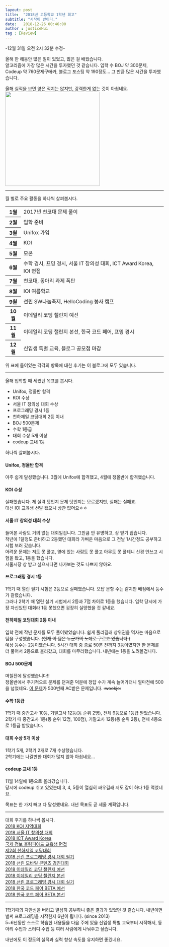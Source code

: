 ```yaml
---
layout: post
title:  "2018년 고등학교 1학년 회고"
subtitle: "시작이 반이다."
date:   2018-12-26 00:46:00
author : justiceHui
tag : [Review]
---
```


-12월 31일 오전 2시 32분 수정-

올해 한 해동안 많은 일이 있었고, 많은 걸 배웠습니다.<br>
알고리즘에 가장 많은 시간을 투자했던 것 같습니다. 입학 수 BOJ 약 300문제, Codeup 약 760문제<s>구데기</s>, 블로그 포스팅 약 190정도... 그 만큼 많은 시간을 투자했습니다.<br>

올해 실적을 보면 양은 적지는 않지만, 강력한게 없는 것이 아쉽네요.<br>
<img src = "https://i.imgur.com/mtqhFRt.png" width = "300px"><br>

<hr>

월 별로 주요 활동을 하나씩 살펴봅시다.<br>

<table>
  <tr> <th>1월</th> <td>2017년 천코대 문제 풀이</td> </tr>
  <tr> <th>2월</th> <td>입학 준비</td> </tr>
  <tr> <th>3월</th> <td>Unifox 가입</td> </tr>
  <tr> <th>4월</th> <td>KOI</td> </tr>
  <tr> <th>5월</th> <td>모콘</td> </tr>
  <tr> <th>6월</th> <td>수학 경시, 프밍 경시, 서울 IT 창의성 대회, ICT Award Korea, IOI 면접</td> </tr>
  <tr> <th>7월</th> <td>천코대, 동아리 과제 폭탄</td> </tr>
  <tr> <th>8월</th> <td>IOI 여름학교</td> </tr>
  <tr> <th>9월</th> <td>선린 SW나눔축제, HelloCoding 봉사 캠프</td> </tr>
  <tr> <th>10월</th> <td>이데일리 코딩 챌린지 예선</td> </tr>
  <tr> <th>11월</th> <td>이데일리 코딩 챌린지 본선, 한국 코드 페어, 프밍 경시</td> </tr>
  <tr> <th>12월</th> <td>신입생 특별 교육, 블로그 공모점 마감</td> </tr>
</table>

위 표에 들어있는 각각의 항목에 대한 후기는 이 블로그에 모두 있습니다.

<hr>

올해 입학할 때 세웠던 목표를 봅시다.
* Unifox, 정올반 합격
* KOI 수상
* 서울 IT 창의성 대회 수상
* 프로그래밍 경시 1등
* 천하제일 코딩대회 2등 이내
* BOJ 500문제
* 수학 1등급
* 대회 수상 5개 이상
* codeup 교내 1등

하나씩 살펴봅시다.

#### Unifox, 정올반 합격
아주 쉽게 달성했습니다. 3월에 Unifox에 합격했고, 4월에 정올반에 합격했습니다.<br>

#### KOI 수상
실패했습니다. 제 실력 탓인지 문제 탓인지는 모르겠지만, 실패는 실패죠.<br>
대신 IOI 교육생 선발 됐으니 상관 없어요ㅎㅎ

#### 서울 IT 창의성 대회 수상
들어본 사람도 거의 없는 대회일겁니다. 그만큼 안 유명하고, 상 받기 쉽습니다.<br>
작년에 1달정도 준비하고 2등했던 대회라 가벼운 마음으로 그 전날 1시간정도 공부하고 시험 보러 갔습니다.<br>
어려운 문제는 저도 못 풀고, 옆에 있는 사람도 못 풀고 아무도 못 풀테니 신경 안쓰고 시험을 봤고, 1등을 했습니다.<br>
서울시장 상 받고 싶으시다면 나가보는 것도 나쁘지 않아요.

#### 프로그래밍 경시 1등
1학기 때 열린 필기 시험은 2등으로 실패했습니다. 오답 문항 수는 같지만 배점에서 등수가 갈렸습니다.<br>
그러나 2학기 때 열린 실기 시험에서 2등과 7점 차이로 1등을 했습니다. 입학 당시에 가장 자신있던 대회라 1등 못했으면 굉장히 실망했을 것 같네요.

#### 천하제일 코딩대회 2등 이내
입학 전에 작년 문제를 모두 풀어봤었습니다. 쉽게 풀리길래 상위권을 먹자는 마음으로 팀을 구성했습니다. <s>(현재 이 팀은 누군가의 노예로 구르고 있습니다.)</s><br>
예상 등수는 2등이였습니다. 5시간 대회 중 종료 50분 전까지 3등이였지만 한 문제를 더 풀어서 2등으로 올라갔고, 대회를 마무리했습니다. 내년에는 1등을 노려볼겁니다.

#### BOJ 500문제
며칠전에 달성했습니다!!<br>
정올반에서 주기적으로 문제를 던져준 덕분에 정답 수가 계속 늘어가더니 얼마전에 500을 넘었네요. <a href = "https://www.acmicpc.net/problem/15925">이 문제</a>가 500번째 AC받은 문제입니다. <s>:wookje:</s>

#### 수학 1등급
1학기 때 중간고사 10등, 기말고사 12등(동 순위 2명), 전체 9등으로 1등급 받았습니다.<br>
2학기 때 중간고사 1등(동 순위 12명, 100점), 기말고사 12등(동 순위 2등), 전체 4등으로 1등급 받았습니다.

#### 대회 수상 5개 이상
1학기 5개, 2학기 2개로 7개 수상했습니다.<br>
2학기에는 나갈만한 대회가 많지 않아 아쉽네요...

#### codeup 교내 1등
11월 14일에 1등으로 올라갔습니다.<br>
당시에 codeup 쉬고 있었는데 3, 4, 5등이 열심히 싸우길래 저도 같이 하다 1등 먹었네요.

목표는 한 가지 빼고 다 달성했네요. 내년 목표도 곧 세울 계획입니다.

<hr>

대회 후기를 하나씩 봅시다.<br>
<a href = "https://justicehui.github.io/2018/04/15/%EC%A0%95%EC%98%AC%ED%9B%84%EA%B8%B0.html">2018 KOI 지역대회</a><br>
<a href = "https://justicehui.github.io/2018/06/03/%EC%84%9C%EC%9A%B8IT%EC%B0%BD%EC%9D%98%EC%84%B1%EB%8C%80%ED%9A%8C%ED%9B%84%EA%B8%B0.html">2018 서울 IT 창의성 대회</a><br>
<a href = "https://justicehui.github.io/2018/06/11/ICTAwardKorea.html">2018 ICT Award Korea</a><br>
<a href = "https://justicehui.github.io/2018/06/14/IOI%EB%A9%B4%EC%A0%91-%ED%9B%84%EA%B8%B0.html">국제 정보 올림피아드 교육생 면접</a><br>
<a href = "https://justicehui.github.io/2018/07/20/%EC%B2%9C%EC%BD%94%EB%8C%80.html">제2회 천하제일 코딩대회</a><br>
<a href = "https://justicehui.github.io/2018/07/20/%ED%94%84%EB%B0%8D%EA%B2%BD%EC%8B%9C1.html">2018 선린 프로그래밍 경시 대회 필기</a><br>
<a href = "https://justicehui.github.io/2018/07/20/%EC%B2%9C%EC%BD%94%EB%8C%80.html">2018 선린 모바일 콘텐츠 경진대회</a><br>
<a href = "https://justicehui.github.io/2018/10/29/edaily1.html">2018 이데일리 코딩 챌린지 예선</a><br>
<a href = "https://justicehui.github.io/2018/11/04/edaily2.html">2018 이데일리 코딩 챌린지 본선</a><br>
<a href = "https://justicehui.github.io/2018/11/19/%ED%94%84%EB%B0%8D%EA%B2%BD%EC%8B%9C2.html">2018 선린 프로그래밍 경시 대회 실기</a><br>
<a href = "https://justicehui.github.io/2018/11/20/%EC%BD%94%ED%8E%981.html">2018 한국 코드 페어 BETA 예선</a><br>
<a href = "https://justicehui.github.io/2018/11/24/%EC%BD%94%ED%8E%982.html">2018 한국 코드 페어 BETA 본선</a><br>

<hr>

1학기때의 자만심을 버리고 열심히 공부하니 좋은 결과가 있었던 것 같습니다. 내년이면 벌써 프로그래밍을 시작한지 6년이 됩니다. (since 2013)<br>
5~6년동안 스스로 학습한 내용들을 다음 주에 있을 신입생 특별 교육부터 시작해서, 동아리 수업과 스터디 수업 등 여러 사람에게 나눠주고 싶습니다.

내년에도 이 정도의 실적과 실력 향상 속도를 유지하면 좋겠네요.
